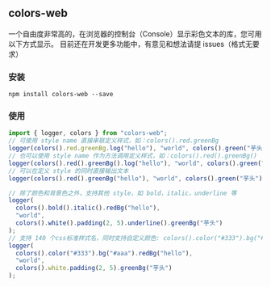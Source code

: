 ## colors-web

一个自由度非常高的，在浏览器的控制台（Console）显示彩色文本的库，您可用以下方式显示。
目前还在开发更多功能中，有意见和想法请提 issues（格式无要求）

### 安装

```
npm install colors-web --save
```

### 使用

```javascript
import { logger, colors } from "colors-web";
// 可使用 style name 直接串联定义样式，如：colors().red.greenBg
logger(colors().red.greenBg.log("hello"), "world", colors().green("芋头"));
// 也可以使用 style name 作为方法调用定义样式，如：colors().red().greenBg()
logger(colors().red().greenBg().log("hello"), "world", colors().green("芋头"));
// 可以在定义 style 的同时直接输出文本
logger(colors().red().greenBg("hello"), "world", colors().green("芋头"));

// 除了颜色和背景色之外，支持其他 style，如 bold，italic，underline 等
logger(
  colors().bold().italic().redBg("hello"),
  "world",
  colors().white().padding(2, 5).underline().greenBg("芋头")
);
// 支持 140 个css标准样式名，同时支持自定义颜色: colors().color("#333").bg("#aaa")
logger(
  colors().color("#333").bg("#aaa").redBg("hello"),
  "world",
  colors().white.padding(2, 5).greenBg("芋头")
);
```
